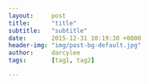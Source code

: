 ```yaml
---
layout:     post
title:      "title"
subtitle:   "subtitle"
date:       2015-12-31 10:19:30 +0800
header-img: "img/post-bg-default.jpg"
author:     darcylee
tags:       [tag1, tag2]

---
```

